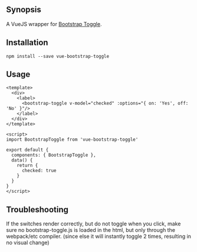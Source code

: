 ## Synopsis

A VueJS wrapper for [Bootstrap Toggle](https://github.com/minhur/bootstrap-toggle).

## Installation

`npm install --save vue-bootstrap-toggle`

## Usage

```VueJS
<template>
  <div>
    <label>
      <bootstrap-toggle v-model="checked" :options="{ on: 'Yes', off: 'No' }"/>
    </label>
  </div>
</template>

<script>
import BootstrapToggle from 'vue-bootstrap-toggle'

export default {
  components: { BootstrapToggle },
  data() {
    return {
      checked: true
    }
  }
}
</script>
```

## Troubleshooting

If the switches render correctly,
but do not toggle when you click,
make sure no bootstrap-toggle.js is loaded in the html,
but only through the webpack/etc compiler.
(since else it will instantly toggle 2 times, resulting in no visual change)
